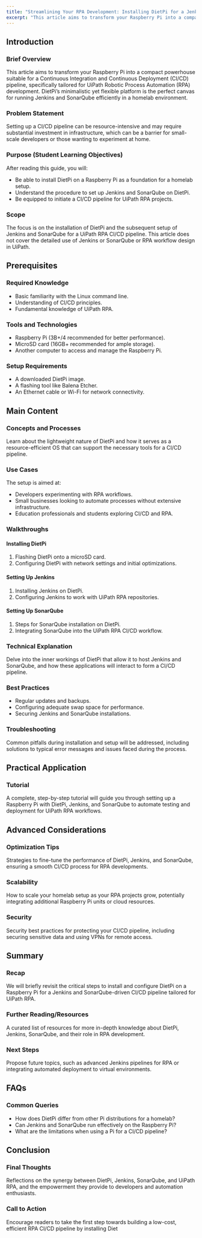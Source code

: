 ```yaml
---
title: "Streamlining Your RPA Development: Installing DietPi for a Jenkins and SonarQube Homelab"
excerpt: "This article aims to transform your Raspberry Pi into a compact powerhouse suitable for a Continuous Integration and Continuous Deployment (CI/CD) pipeline, specifically tailored for UiPath Robotic Process Automation (RPA) development. DietPi’s minimalistic yet flexible platform is the perfect canvas for running Jenkins and SonarQube efficiently in a homelab environment."
---
```


## Introduction

### Brief Overview

This article aims to transform your Raspberry Pi into a compact powerhouse suitable for a Continuous Integration and Continuous Deployment (CI/CD) pipeline, specifically tailored for UiPath Robotic Process Automation (RPA) development. DietPi’s minimalistic yet flexible platform is the perfect canvas for running Jenkins and SonarQube efficiently in a homelab environment.

### Problem Statement

Setting up a CI/CD pipeline can be resource-intensive and may require substantial investment in infrastructure, which can be a barrier for small-scale developers or those wanting to experiment at home.

### Purpose (Student Learning Objectives)

After reading this guide, you will:

- Be able to install DietPi on a Raspberry Pi as a foundation for a homelab setup.
- Understand the procedure to set up Jenkins and SonarQube on DietPi.
- Be equipped to initiate a CI/CD pipeline for UiPath RPA projects.

### Scope

The focus is on the installation of DietPi and the subsequent setup of Jenkins and SonarQube for a UiPath RPA CI/CD pipeline. This article does not cover the detailed use of Jenkins or SonarQube or RPA workflow design in UiPath.

## Prerequisites

### Required Knowledge

- Basic familiarity with the Linux command line.
- Understanding of CI/CD principles.
- Fundamental knowledge of UiPath RPA.

### Tools and Technologies

- Raspberry Pi (3B+/4 recommended for better performance).
- MicroSD card (16GB+ recommended for ample storage).
- Another computer to access and manage the Raspberry Pi.

### Setup Requirements

- A downloaded DietPi image.
- A flashing tool like Balena Etcher.
- An Ethernet cable or Wi-Fi for network connectivity.

## Main Content

### Concepts and Processes

Learn about the lightweight nature of DietPi and how it serves as a resource-efficient OS that can support the necessary tools for a CI/CD pipeline.

### Use Cases

The setup is aimed at:

- Developers experimenting with RPA workflows.
- Small businesses looking to automate processes without extensive infrastructure.
- Education professionals and students exploring CI/CD and RPA.

### Walkthroughs

#### Installing DietPi

1. Flashing DietPi onto a microSD card.
2. Configuring DietPi with network settings and initial optimizations.

#### Setting Up Jenkins

1. Installing Jenkins on DietPi.
2. Configuring Jenkins to work with UiPath RPA repositories.

#### Setting Up SonarQube

1. Steps for SonarQube installation on DietPi.
2. Integrating SonarQube into the UiPath RPA CI/CD workflow.

### Technical Explanation

Delve into the inner workings of DietPi that allow it to host Jenkins and SonarQube, and how these applications will interact to form a CI/CD pipeline.

### Best Practices

- Regular updates and backups.
- Configuring adequate swap space for performance.
- Securing Jenkins and SonarQube installations.

### Troubleshooting

Common pitfalls during installation and setup will be addressed, including solutions to typical error messages and issues faced during the process.

## Practical Application

### Tutorial

A complete, step-by-step tutorial will guide you through setting up a Raspberry Pi with DietPi, Jenkins, and SonarQube to automate testing and deployment for UiPath RPA workflows.

## Advanced Considerations

### Optimization Tips

Strategies to fine-tune the performance of DietPi, Jenkins, and SonarQube, ensuring a smooth CI/CD process for RPA developments.

### Scalability

How to scale your homelab setup as your RPA projects grow, potentially integrating additional Raspberry Pi units or cloud resources.

### Security

Security best practices for protecting your CI/CD pipeline, including securing sensitive data and using VPNs for remote access.

## Summary

### Recap

We will briefly revisit the critical steps to install and configure DietPi on a Raspberry Pi for a Jenkins and SonarQube-driven CI/CD pipeline tailored for UiPath RPA.

### Further Reading/Resources

A curated list of resources for more in-depth knowledge about DietPi, Jenkins, SonarQube, and their role in RPA development.

### Next Steps

Propose future topics, such as advanced Jenkins pipelines for RPA or integrating automated deployment to virtual environments.

## FAQs

### Common Queries

- How does DietPi differ from other Pi distributions for a homelab?
- Can Jenkins and SonarQube run effectively on the Raspberry Pi?
- What are the limitations when using a Pi for a CI/CD pipeline?

## Conclusion

### Final Thoughts

Reflections on the synergy between DietPi, Jenkins, SonarQube, and UiPath RPA, and the empowerment they provide to developers and automation enthusiasts.

### Call to Action

Encourage readers to take the first step towards building a low-cost, efficient RPA CI/CD pipeline by installing Diet
